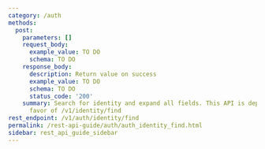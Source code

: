 ```yaml
---
category: /auth
methods:
  post:
    parameters: []
    request_body:
      example_value: TO DO
      schema: TO DO
    response_body:
      description: Return value on success
      example_value: TO DO
      schema: TO DO
      status_code: '200'
    summary: Search for identity and expand all fields. This API is deprecated in
      favor of /v1/identity/find
rest_endpoint: /v1/auth/identity/find
permalink: /rest-api-guide/auth/auth_identity_find.html
sidebar: rest_api_guide_sidebar
---
```

